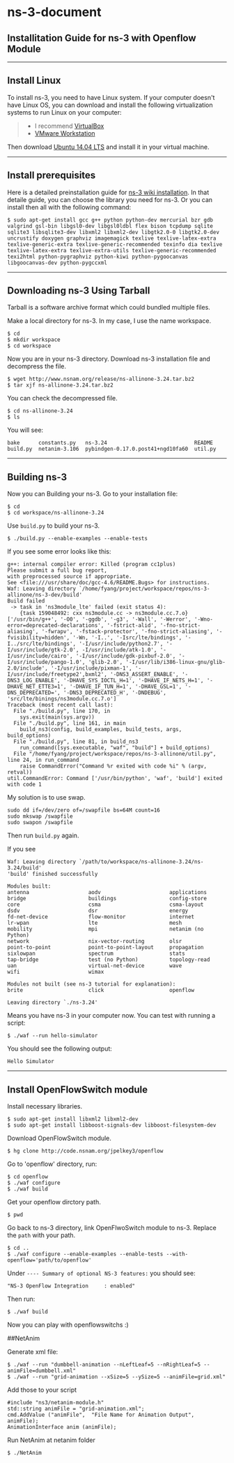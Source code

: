 # ns-3-document

## Installitation Guide for ns-3 with Openflow Module

---
## Install Linux

To install ns-3, you need to have Linux system.
If your computer doesn't have Linux OS, you can download and install the following virtualization systems to run Linux on your computer:

>* I recommend [VirtualBox](https://www.virtualbox.org/wiki/Downloads) 
>*  [VMware Workstation](http://www.vmware.com/products/workstation/)

Then download [Ubuntu 14.04 LTS](http://www.ubuntu.com/download/desktop) and install it in your virtual machine.

---
## Install prerequisites
Here is a detailed preinstallation guide for [ns-3 wiki installation](https://www.nsnam.org/wiki/Installation). In that detaile guide, you can choose the library you need for ns-3. Or you can install then all with the following command:
```
$ sudo apt-get install gcc g++ python python-dev mercurial bzr gdb valgrind gsl-bin libgsl0-dev libgsl0ldbl flex bison tcpdump sqlite sqlite3 libsqlite3-dev libxml2 libxml2-dev libgtk2.0-0 libgtk2.0-dev uncrustify doxygen graphviz imagemagick texlive texlive-latex-extra texlive-generic-extra texlive-generic-recommended texinfo dia texlive texlive-latex-extra texlive-extra-utils texlive-generic-recommended texi2html python-pygraphviz python-kiwi python-pygoocanvas libgoocanvas-dev python-pygccxml
```

---
## Downloading ns-3 Using Tarball

Tarball is a software archive format which could bundled multiple files.

Make a local directory for ns-3. In my case, I use the name workspace.
```
$ cd
$ mkdir workspace
$ cd workspace
```

Now you are in your ns-3 directory. Download ns-3 installation file and decompress the file.
```
$ wget http://www.nsnam.org/release/ns-allinone-3.24.tar.bz2
$ tar xjf ns-allinone-3.24.tar.bz2
```

You can check the decompressed file.
```
$ cd ns-allinone-3.24
$ ls
```

You will see:
```
bake      constants.py   ns-3.24                            README    build.py  netanim-3.106  pybindgen-0.17.0.post41+ngd10fa60  util.py
```

---
## Building ns-3

Now you can Building your ns-3. Go to your installation file:
```
$ cd
$ cd workspace/ns-allinone-3.24
```

Use `build.py` to build your ns-3.
```
$ ./build.py --enable-examples --enable-tests
```

If you see some error looks like this:
```
g++: internal compiler error: Killed (program cc1plus)
Please submit a full bug report,
with preprocessed source if appropriate.
See <file:///usr/share/doc/gcc-4.6/README.Bugs> for instructions.
Waf: Leaving directory `/home/fyang/project/workspace/repos/ns-3-allinone/ns-3-dev/build'
Build failed
 -> task in 'ns3module_lte' failed (exit status 4): 
	{task 159048492: cxx ns3module.cc -> ns3module.cc.7.o}
['/usr/bin/g++', '-O0', '-ggdb', '-g3', '-Wall', '-Werror', '-Wno-error=deprecated-declarations', '-fstrict-alid', '-fno-strict-aliasing', '-fwrapv', '-fstack-protector', '-fno-strict-aliasing', '-fvisibility=hidden', '-Wn, '-I..', '-Isrc/lte/bindings', '-I../src/lte/bindings', '-I/usr/include/python2.7', '-I/usr/include/gtk-2.0', -I/usr/include/atk-1.0', '-I/usr/include/cairo', '-I/usr/include/gdk-pixbuf-2.0', '-I/usr/include/pango-1.0', 'glib-2.0', '-I/usr/lib/i386-linux-gnu/glib-2.0/include', '-I/usr/include/pixman-1', '-I/usr/include/freetype2',bxml2', '-DNS3_ASSERT_ENABLE', '-DNS3_LOG_ENABLE', '-DHAVE_SYS_IOCTL_H=1', '-DHAVE_IF_NETS_H=1', '-DHAVE_NET_ETTE3=1', '-DHAVE_IF_TUN_H=1', '-DHAVE_GSL=1', '-DNS_DEPRECATED=', '-DNS3_DEPRECATED_H', '-DNDEBUG', 'src/lte/binings/ns3module.cc.7.o']
Traceback (most recent call last):
  File "./build.py", line 170, in 
    sys.exit(main(sys.argv))
  File "./build.py", line 161, in main
    build_ns3(config, build_examples, build_tests, args, build_options)
  File "./build.py", line 81, in build_ns3
    run_command([sys.executable, "waf", "build"] + build_options)
  File "/home/fyang/project/workspace/repos/ns-3-allinone/util.py", line 24, in run_command
    raise CommandError("Command %r exited with code %i" % (argv, retval))
util.CommandError: Command ['/usr/bin/python', 'waf', 'build'] exited with code 1
```

My solution is to use swap.
```
sudo dd if=/dev/zero of=/swapfile bs=64M count=16
sudo mkswap /swapfile
sudo swapon /swapfile
```

Then run `build.py` again.

If you see
```
Waf: Leaving directory `/path/to/workspace/ns-allinone-3.24/ns-3.24/build'
'build' finished successfully 

Modules built:
antenna                   aodv                      applications
bridge                    buildings                 config-store
core                      csma                      csma-layout
dsdv                      dsr                       energy
fd-net-device             flow-monitor              internet
lr-wpan                   lte                       mesh
mobility                  mpi                       netanim (no Python)
network                   nix-vector-routing        olsr
point-to-point            point-to-point-layout     propagation
sixlowpan                 spectrum                  stats
tap-bridge                test (no Python)          topology-read
uan                       virtual-net-device        wave
wifi                      wimax

Modules not built (see ns-3 tutorial for explanation):
brite                     click                     openflow

Leaving directory `./ns-3.24'
```

Means you have ns-3 in your computer now. You can test with running a script:
```
$ ./waf --run hello-simulator
```

You should see the following output:
```
Hello Simulator
```

---

## Install OpenFlowSwitch module
Install necessary libraries.
```
$ sudo apt-get install libxml2 libxml2-dev
$ sudo apt-get install libboost-signals-dev libboost-filesystem-dev
```

Download OpenFlowSwitch module.
```
$ hg clone http://code.nsnam.org/jpelkey3/openflow
```

Go to 'openflow' directory, run:
```
$ cd openflow
$ ./waf configure
$ ./waf build
```

Get your openflow dirctory path.
```
$ pwd
```

Go back to ns-3 directory, link OpenFlwoSwitch module to ns-3. Replace the `path` with your path.
```
$ cd ..
$ ./waf configure --enable-examples --enable-tests --with-openflow='path/to/openflow'
```

Under `---- Summary of optional NS-3 features:`  you should see: 
```
"NS-3 OpenFlow Integration     : enabled"
```
Then run:
```
$ ./waf build
```

Now you can play with openflowswitchs :)

##NetAnim

Generate xml file:
```
$ ./waf --run "dumbbell-animation --nLeftLeaf=5 --nRightLeaf=5 --animFile=dumbbell.xml"
$ ./waf --run "grid-animation --xSize=5 --ySize=5 --animFile=grid.xml"
```

Add those to your script
```
#include "ns3/netanim-module.h"
std::string animFile = "grid-animation.xml";
cmd.AddValue ("animFile",  "File Name for Animation Output", animFile);
AnimationInterface anim (animFile);
```

Run NetAnim at netanim folder
```
$ ./NetAnim
```
